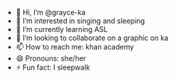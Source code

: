 - 👋 Hi, I’m @grayce-ka
- 👀 I’m interested in singing and sleeping
- 🌱 I’m currently learning ASL
- 💞️ I’m looking to collaborate on a graphic on ka
- 📫 How to reach me: khan academy
- 😄 Pronouns: she/her
- ⚡ Fun fact: I sleepwalk

<!---
grayce-ka/grayce-ka is a ✨ special ✨ repository because its `README.md` (this file) appears on your GitHub profile.
You can click the Preview link to take a look at your changes.
--->
